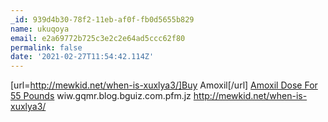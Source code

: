 ```yaml
---
_id: 939d4b30-78f2-11eb-af0f-fb0d5655b829
name: ukuqoya
email: e2a69772b725c3e2c2e64ad5ccc62f80
permalink: false
date: '2021-02-27T11:54:42.114Z'
---
```

[url=http://mewkid.net/when-is-xuxlya3/]Buy Amoxil[/url] <a href="http://mewkid.net/when-is-xuxlya3/">Amoxil Dose For 55 Pounds</a> wiw.gqmr.blog.bguiz.com.pfm.jz http://mewkid.net/when-is-xuxlya3/
